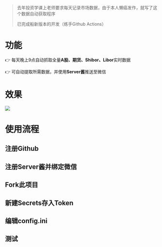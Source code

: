 > 去年投资学课上老师要求每天记录市场数据，由于本人懒癌发作，就写了这个数据自动获取程序
>
> 已完成船新版本的开发（练手Github Actions）

# 功能
:point_right: 每天晚上9点自动抓取全量**A股、期货、Shibor、Libor**实时数据

:point_right: 可自动提取所需数据，并使用**Server酱**推送至微信

# 效果
![](https://cdn.jsdelivr.net/gh/huanghaozi/autoInvestmentLog@master/preview.jpg)

# 使用流程
## 注册Github

## 注册Server酱并绑定微信

## Fork此项目

## 新建Secrets存入Token

## 编辑config.ini

## 测试